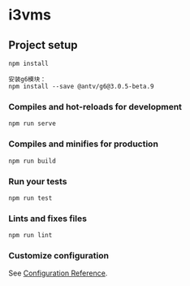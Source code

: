 # i3vms

## Project setup
```
npm install
```
```
安装g6模块：
npm install --save @antv/g6@3.0.5-beta.9
```

### Compiles and hot-reloads for development
```
npm run serve
```

### Compiles and minifies for production
```
npm run build
```

### Run your tests
```
npm run test
```

### Lints and fixes files
```
npm run lint
```

### Customize configuration
See [Configuration Reference](https://cli.vuejs.org/config/).

